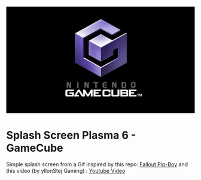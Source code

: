 ![GameCube Splashscreen for KDE Plasma 6](https://github.com/TequiToa/GamecubePlasma6SplashScreen/blob/main/GameCube-Loading-Plasma6/contents/previews/splash.png "GameCube Splashscreen for KDE Plasma 6")
<br />
# Splash Screen Plasma 6 - GameCube

Simple splash screen from a Gif inspired by this repo: [Fallout Pip-Boy](https://github.com/LuMarans30/FalloutPipBoy-Plasma6-Splashscreen) and this video (by yllonStej Gaming) : [Youtube Video](https://www.youtube.com/watch?v=XOfJtJ03_As)
